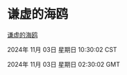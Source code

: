 # 谦虚的海鸥
[谦虚的海鸥](http://219.139.197.74:56308/qxdho/course/base/hotlink/index.php)

2024年 11月 03日 星期日 10:30:02 CST

2024年 11月 03日 星期日 02:30:02 GMT
